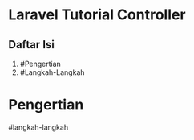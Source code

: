 # Laravel Tutorial Controller
## Daftar Isi
1. #Pengertian
2. #Langkah-Langkah

# Pengertian

#langkah-langkah
